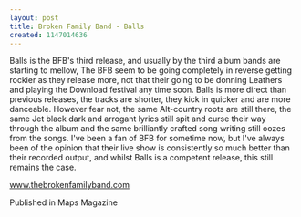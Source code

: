 ```yaml
---
layout: post
title: Broken Family Band - Balls
created: 1147014636
---
```

<p>Balls is the BFB&#39;s third release, and usually by the third album bands are starting to mellow, The BFB seem to be going completely in reverse getting rockier as they release more, not that their going to be donning Leathers and playing the Download festival any time soon. Balls is more direct than previous releases, the tracks are shorter, they kick in quicker and are more danceable. However fear not, the same Alt-country roots are still there, the same Jet black dark and arrogant lyrics still spit and curse their way through the album and the same brilliantly crafted song writing still oozes from the songs. I&#39;ve been a fan of BFB for sometime now, but I&#39;ve always been of the opinion that their live show is consistently so much better than their recorded output, and whilst Balls is a competent release, this still remains the case.</p><p><a href="http://www.thebrokenfamilyband.com" target="_blank">www.thebrokenfamilyband.com</a></p><p>Published in Maps Magazine</p>
